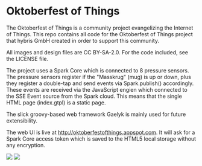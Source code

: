 Oktoberfest of Things
===========

The Oktoberfest of Things is a community project evangelizing the Internet of Things. This repo contains all code for the Oktoberfest of Things project that hybris GmbH created in order to support this community. 

All images and design files are CC BY-SA-2.0. For the code included, see the LICENSE file. 

The project uses a Spark Core which is connected to 8 pressure sensors. The pressure sensors register if the "Masskrug" (mug) is up or down, plus they register a double-tap and send events via Spark.publish() accordingly. These events are received via the JavaScript engien which connected to the SSE Event source from the Spark cloud. This means that the single HTML page (index.gtpl) is a static page. 

The slick groovy-based web framework Gaelyk is mainly used for future extensibility. 

The web UI is live at http://oktoberfestofthings.appspot.com. It will ask for a Spark Core access token which is saved to the HTML5 local storage without any encryption. 

<img src="/hansamann/oktoberfestofthings/blob/master/website/screenshot1.png"/>

<img src="/hansamann/oktoberfestofthings/blob/master/website/architecture.png"/>
